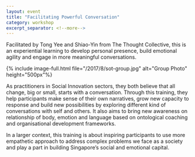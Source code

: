 ```yaml
---
layout: event
title: "Facilitating Powerful Conversation"
category: workshop
excerpt_separator: <!--more-->
---
```

Facilitated by Tong Yee and Shiao-Yin from The Thought Collective, this is an experiential learning to develop personal presence, build emotional agility and engage in more meaningful conversations. 

<!--more-->
{% include image-full.html file="/2017/8/sot-group.jpg" alt="Group Photo" height="500px"%}

As practitioners in Social Innovation sectors, they both believe that all change, big or small, starts with a conversation. Through this training, they help participants make sense of their own narratives, grow new capacity to response and build new possibilities by exploring different kind of conversations with self and others. It also aims to bring new awareness on relationship of body, emotion and language based on ontological coaching and organisational development frameworks. 

In a larger context, this training is about inspiring participants to use more empathetic approach to address complex problems we face as a society and play a part in building Singapore’s social and emotional capital. 

